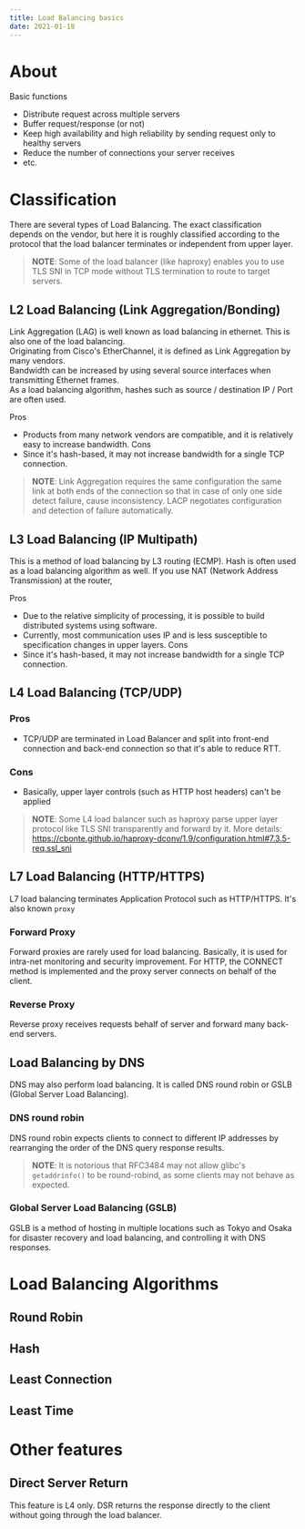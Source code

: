 ```yaml
---
title: Load Balancing basics
date: 2021-01-18
---
```

# About
Basic functions

- Distribute request across multiple servers
- Buffer request/response (or not)
- Keep high availability and high reliability by sending request only to healthy servers
- Reduce the number of connections your server receives
- etc.

# Classification
There are several types of Load Balancing. The exact classification depends on the vendor, but here it is roughly classified according to the protocol that the load balancer terminates or independent from upper layer.

> **NOTE**: Some of the load balancer (like haproxy) enables you to use TLS SNI in TCP mode without TLS termination to route to target servers.


## L2 Load Balancing (Link Aggregation/Bonding)
Link Aggregation (LAG) is well known as load balancing in ethernet. This is also one of the load balancing.  
Originating from Cisco's EtherChannel, it is defined as Link Aggregation by many vendors.  
Bandwidth can be increased by using several source interfaces when transmitting Ethernet frames.  
As a load balancing algorithm, hashes such as source / destination IP / Port are often used.  

Pros
- Products from many network vendors are compatible, and it is relatively easy to increase bandwidth. 
Cons
- Since it's hash-based, it may not increase bandwidth for a single TCP connection.

> **NOTE**: Link Aggregation requires the same configuration the same link at both ends of the connection so that in case of only one side detect failure, cause inconsistency.
> LACP negotiates configuration and detection of failure automatically.


## L3 Load Balancing (IP Multipath)
This is a method of load balancing by L3 routing (ECMP). 
Hash is often used as a load balancing algorithm as well. 
If you use NAT (Network Address Transmission) at the router, 

Pros
- Due to the relative simplicity of processing, it is possible to build distributed systems using software.
- Currently, most communication uses IP and is less susceptible to specification changes in upper layers.
Cons
- Since it's hash-based, it may not increase bandwidth for a single TCP connection.


## L4 Load Balancing (TCP/UDP)

### Pros
- TCP/UDP are terminated in Load Balancer and split into front-end connection and back-end connection so that it's able to reduce RTT.
### Cons
- Basically, upper layer controls (such as HTTP host headers) can't be applied

> **NOTE**: Some L4 load balancer such as haproxy parse upper layer protocol like TLS SNI transparently and forward by it.
> More details: https://cbonte.github.io/haproxy-dconv/1.9/configuration.html#7.3.5-req.ssl_sni


## L7 Load Balancing (HTTP/HTTPS)
L7 load balancing terminates Application Protocol such as HTTP/HTTPS. It's also known `proxy`

### Forward Proxy
Forward proxies are rarely used for load balancing. Basically, it is used for intra-net monitoring and security improvement.
For HTTP, the CONNECT method is implemented and the proxy server connects on behalf of the client.

### Reverse Proxy
Reverse proxy receives requests behalf of server and forward many back-end servers. 

## Load Balancing by DNS
DNS may also perform load balancing. It is called DNS round robin or GSLB (Global Server Load Balancing).

### DNS round robin 
DNS round robin expects clients to connect to different IP addresses by rearranging the order of the DNS query response results. 

> **NOTE**: It is notorious that RFC3484 may not allow glibc's `getaddrinfo()` to be round-robind, as some clients may not behave as expected. 


### Global Server Load Balancing (GSLB)
GSLB is a method of hosting in multiple locations such as Tokyo and Osaka for disaster recovery and load balancing, and controlling it with DNS responses.


# Load Balancing Algorithms
## Round Robin

## Hash

## Least Connection

## Least Time


# Other features

## Direct Server Return
This feature is L4 only.
DSR returns the response directly to the client without going through the load balancer.
